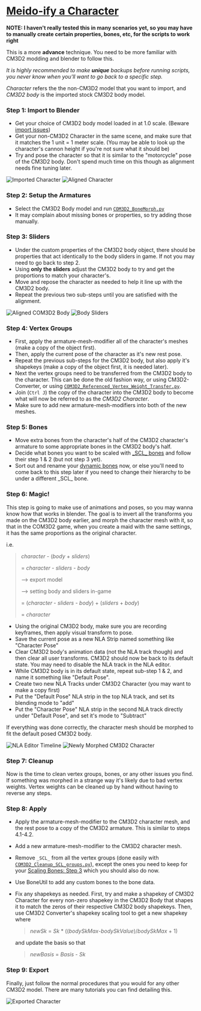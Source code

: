# [Meido-ify a Character](https://github.com/luvoid/COM3D2-All-Bout-Bones/blob/main/wiki/Meidoify-a-Character.md)

**NOTE: I haven't really tested this in many scenarios yet, so you may have to manually create certain properties, bones, etc, for the scripts to work right**

This is a more **advance** technique. You need to be more familiar with CM3D2 modding and blender to follow this.

_It is highly recommended to make **unique** backups before running scripts, you never know when you'll want to go back to a specific step._

_Character_ refers the the non-CM3D2 model that you want to import, and _CM3D2 body_ is the imported stock CM3D2 body model. 

### Step 1: Import to Blender
* Get your choice of CM3D2 body model loaded in at 1.0 scale. (Beware [import issues](Exporting-Bones.md#roll-import-bug-may-only-apply-in-blender-28))
* Get your non-CM3D2 Character in the same scene, and make sure that it matches the 1 unit = 1 meter scale. (You may be able to look up the character's cannon height if you're not sure what it should be)
* Try and pose the character so that it is similar to the "motorcycle" pose of the CM3D2 body.
  Don't spend much time on this though as alignment needs fine tuning later.

![Imported Character](pictures/Import.png)
![Aligned Character](pictures/MotorCyclePose.png)

### Step 2: Setup the Armatures
* Select the CM3D2 Body model and run [`COM3D2_BoneMorph.py`](../scripts/COM3D2_BoneMorph.py)
* It may complain about missing bones or properties, so try adding those manually.

### Step 3: Sliders
* Under the custom properties of the CM3D2 body object, there should be properties that act identically to the body sliders in game. If not you may need to go back to step 2.
* Using **only the sliders** adjust the CM3D2 body to try and get the proportions to match your character's.
* Move and repose the character as needed to help it line up with the CM3D2 body.
* Repeat the previous two sub-steps until you are satisfied with the alignment.

![Aligned COM3D2 Body](pictures/MotorCyclePoseAlign.png)
![Body Sliders](pictures/BodySliders.png)

### Step 4: Vertex Groups
* First, apply the armature-mesh-modifier all of the character's meshes (make a copy of the object first).
* Then, apply the current pose of the character as it's new rest pose.
* Repeat the previous sub-steps for the CM3D2 body, but also apply it's shapekeys (make a copy of the object first, it is needed later).
* Next the vertex groups need to be transferred from the CM3D2 body to the character. This can be done the old fashion way, or using CM3D2-Converter, or using [`COM3D2_Referenced_Vertex_Weight_Transfer.py`](../scripts/COM3D2_Referenced_Vertex_Weight_Transfer.py).
* Join (`Ctrl J`) the copy of the character into the CM3D2 body to become what will now be referred to as the _CM3D2 Character_. 
* Make sure to add new armature-mesh-modifiers into both of the new meshes.

### Step 5: Bones
* Move extra bones from the character's half of the CM3D2 character's armature to some appropriate bones in the CM3D2 body's half.
* Decide what bones you want to be scaled with [\_SCL_ bones](Scaling-Bones.md) and follow their step 1 & 2 (but not step 3 yet).
* Sort out and rename your [dynamic bones](Dynamic-Bones.md) now, or else you'll need to come back to this step later if you need to change their hierarchy to be under a different \_SCL_ bone.

### Step 6: Magic!
This step is going to make use of animations and poses, so you may wanna know how that works in blender. The goal is to invert all the transforms you made on the CM3D2 body earlier, and morph the character mesh with it, so that in the COM3D2 game, when you create a maid with the same settings, it has the same proportions as the original character.

i.e.
> _character_ - (_body_ + _sliders_) 
>
> = _character_ - _sliders_ - _body_ 
>
> --> export model 
>
> --> setting body and sliders in-game 
>
> = (_character_ - _sliders_ - _body_) + (_sliders_ + _body_) 
>
> = _character_

* Using the original CM3D2 body, make sure you are recording keyframes, then apply visual transform to pose.
* Save the current pose as a new NLA Strip named something like "Character Pose"
* Clear CM3D2 body's animation data (not the NLA track though) and then clear all user transforms. CM3D2 should now be back to its default state. You may need to disable the NLA track in the NLA editor.
* While CM3D2 body is in its default state, repeat sub-step 1 & 2, and name it something like "Default Pose".
* Create two new NLA Tracks under CM3D2 Character (you may want to make a copy first)
* Put the "Default Pose" NLA strip in the top NLA track, and set its blending mode to "add"
* Put the "Character Pose" NLA strip in the second NLA track directly under "Default Pose", and set it's mode to "Subtract"

If everything was done correctly, the character mesh should be morphed to fit the default posed CM3D2 body.

![NLA Editor Timeline](pictures/NLAPoseInversion.png)
![Newly Morphed CM3D2 Character](pictures/InverseMorphed.png)

### Step 7: Cleanup
Now is the time to clean vertex groups, bones, or any other issues you find. If something was morphed in a strange way it's likely due to bad vertex weights. Vertex weights can be cleaned up by hand without having to reverse any steps.

### Step 8: Apply
* Apply the armature-mesh-modifier to the CM3D2 character mesh, and the rest pose to a copy of the CM3D2 armature. This is similar to steps 4.1-4.2.
* Add a new armature-mesh-modifier to the CM3D2 character mesh.
* Remove `_SCL_` from all the vertex groups (done easily with [`COM3D2_Cleanup_SCL_groups.py`](../scripts/COM3D2_Cleanup_SCL_groups.py)), except the ones you need to keep for your [Scaling Bones: Step 3](Scaling-Bones.md#step-3-edit-the-bone-data) which you should also do now. 
* Use BoneUtil to add any custom bones to the bone data.
* Fix any shapekeys as needed. First, try and make a shapekey of CM3D2 Character for every non-zero shapekey in the CM3D2 Body that shapes it to match the zeros of their respective CM3D2 body shapekeys. Then, use CM3D2 Converter's shapekey scaling tool to get a new shapekey where 
	 > _newSk_ = _Sk_ * ((_bodySkMax_-_bodySkValue_)/_bodySkMax_ + 1) 
	 
	 and update the basis so that 
	
	> _newBasis_ = _Basis_ - _Sk_

### Step 9: Export
Finally, just follow the normal procedures that you would for any other CM3D2 model. There are many tutorials you can find detailing this.

![Exported Character](pictures/MeidoifyExport.png)

